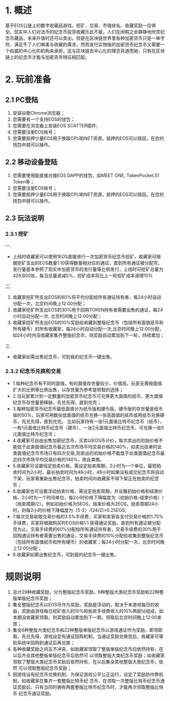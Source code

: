 # 1. 概述
基于EOS公链上的数字收藏品游戏，挖矿、交易、市值排名、收藏奖励一应俱全。现实中人们对法币的纪念币投资收藏乐此不疲，人们在闲暇之余静静地欣赏纪念币藏品，未来升值时还可以卖出，但是在区块链世界里各种加密货币只是一串字符，满足不了人们审美与收藏的需求，然而发行实物版的加密货币纪念币又需要一个权威的中心化的机构来承担，这与区块链去中心化的理念背道而驰，只有在区块链上的纪念币才能与加密货币特征相匹配。

# 2. 玩前准备
## 2.1 PC登陆
1. 安装谷歌Chrome浏览器；
2. 您需要有一个支持EOS的钱包；
3. 您需要在浏览器上安装EOS SCATTER插件;
4. 您需要注册EOS账号；
5. 您需要抵押少量EOS用于换取CPU和NET资源，抵押的EOS可以赎回，在您的钱包中就可以操作。

## 2.2 移动设备登陆
1. 您需要使用能直接对接EOS DAPP的钱包，如MEET ONE, TokenPocket,51 Token等；
2. 您需要注册EOS账号；
3. 您需要抵押少量EOS用于换取CPU和NET资源，抵押的EOS可以赎回，在您的钱包中就可以操作。

## 2.3 玩法说明
### 2.3.1 挖矿
一.
* 上线时收藏家可以使用1EOS直接进行一次加密货币纪念币挖矿，收藏家可根据挖矿支出的EOS数量1:10获得数量相对应的通证，直到所有通证被分配完，发行量基本参照了现实中加密货币的发行量等比例发行，上线时可挖矿总量为429,600张，每当总量递减5%，挖矿成本将比上一轮挖矿成本递增10%

二.
1. 收藏家挖矿所支出EOS的60%将平均分配给所有通证持有者，每24小时自动分配一次，北京时间晚上12:00分配；
2. 收藏家挖矿所支出EOS的30%用于回购TOKEN持有者需要出售的通证，每24小时自动分配一次, 北京时间晚上12:00分配；  
3. 收藏家挖矿所支出EOS的10%奖励给收藏到整版纪念币（包括所有面值纸币和所有硬币）的所有收藏家，每24小时自动分配一次,北京时间晚上12:00分配，如24小时内没收藏家集齐整版纪念币，则奖励自动累加到下一轮，持续累加； 

三.
* 收藏家如需出售纪念币，可到我的纪念币一键出售。

### 2.3.2 纪念币兑换和交易

* 1.每种纪念币有不同的面值，有的面值存世量较少，价值高，玩家无需按面值扩大的比例等比例出售，以存世量为参考是明智的选择；
* 2.当玩家累计到一定数量的加密货币纪念币可兑换更大面值的纸币，更大面值纪念币存世量更稀缺，先兑先得，直到兑完； 
* 3.每种加密货币纪念币最低面值分为纸币版和硬币版，硬币版的存世量是纸币版的50%，玩家可用数张低面值的纸币兑换一张高面值的纸币或用纸币兑换硬币，先兑先得，直到兑完。 比如玩家持有一张1元面值比特币纪念币（纸币），一枚1元面值比特币纪念币（硬币），一张2元面值比特币纪念币，可兑换一张5元面值比特币纪念币；
* 4.收藏家可自由出售加密纪念币，买卖以EOS币计价，每次卖出的初始价格不能低于此类面值纪念币最近五次市场平均交易价格的140%，如卖出挂单时此类面值纪念币市场只有四次交易,则卖出的初始价格不能低于此类面值纪念币最近四次市场平均交易价格的140%，依此类推。 
* 5.收藏家可设置恒定拍卖价格，需设定拍卖周期，2小时为一个单位，最短拍卖时间为2小时，最长拍卖时间为48小时，48小时如果没有成交纪念币将自动下架，玩家需重新出售纪念币，拍卖时间内收藏家不得下架正在拍卖的纪念币； 
* 6.收藏家也可设置浮动拍卖价格，需设定拍卖周期，并设置初始价格和结束价格，2小时为一个时间单位，每2小时价格下降幅度为（初始价格-结束价格）/（拍卖周期/2）。例如初始价格为5EOS，结束价格为2EOS，拍卖周期24小时，则每2小时价格下降幅度为（5-2）/(24/2)=0.25EOS;   
* 7.每次交易收取交易价格的3.5%手续费，买家和卖家各支付交易价格的1.75%手续费，买家将根据购买时EOS价格1:1 获得通证奖励，直到所有通证被分配完为止。交易手续费的60%分配给所有通证持有者，交易手续费的30%用于回购通证持有者需要出售的通证，交易手续费的10%分配给收集到整版纪念币（包括所有面值纸币和所有硬币）的收藏家；每24小时分配一次，北京时间晚上12:00分配；
* 8.收藏家如需出售纪念币，可到我的纪念币一键出售。
# 规则说明
1. 总计29种收藏奖励，分为整版纪念币奖励，6种整版大类纪念币奖励和22种整版单版纪念币奖励；  
2. 集全整版纪念币以EOS币作为奖励，奖励是浮动的，取决于本游戏每日的收益，奖励由游戏每日挖矿收入的10%和拍卖手续费收入的10%两部分组成，如本期没收藏家领取，则奖励自动累加到下一期，领取后北京时间晚上12:00发放；
3. 集全6种整版大类纪念币和22种整版单版纪念币以游戏通证作为奖励，即领即取，先兑先得，游戏设定有通证回购机制，当通证奖励兑换完后，收藏家可等到系统中回购到通证后再兑换；  
4. 各种收藏奖励之间互不冲突，如收藏家领取了整版单版纪念币后依然持有，在以后齐全其他整版单版纪念币后依然可 以领取整版大类纪念币奖励；如收藏家领取了整版大类纪念币奖励后依然持有，在以后集全其他整版大类纪念币，依然 可以领取整版纪念币奖励；
5. 因游戏设有纪念币兑换机制，为保证游戏公平公正运行，设定了奖励防作弊机制，如收藏家在集齐一套整版比特币纪 念币，在领取一次整版比特币纪念币通证奖励后，只有当同时拥有两套整版比特币纪念币时，才能再次领取整版比特币 纪念币通证奖励。


